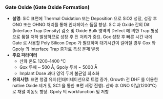 ### Gate Oxide (Gate Oxide Formation)

- **설명**: SiC 표면에 Thermal Oxidation 또는 Deposition 으로 SiO2 성장, 성장 후 ONO 또는 OHNO 처리를 통해 인터페이스 품질 향상. SiC 과 Oxide 간의 Dit (Interface Trap Density) 감소 및 Oxide Bulk 영역의 Defect 에 의한 Trap 형성으로 품질 저하 발생하므로 성장 후 전 처리가 중요. Gox 성장 후 빠른 시간 내에 Gate 로 사용할 Poly Silicon Depo 가 필요하며 대기시간이 길어질 경우 Gox 와 Gpoly 의 Interface Trap 증가로 특성 문제 발생
- **주요 파라미터**
	- 산화 온도 1200–1400 °C
	- Gox 두께 ~ 500 Å, Gpoly 두께 ~ 5000 Å
	- Implant Dose 과다 영역 두께 불균일 최소화
- **유의사항**: 표면 청결 유지(컨태미네이션으로 트랩 증가, Growth 전 DHF 를 이용한 native Oxide 제거 및 SC1 을 통한 표면 세정 진행). 산화 후 ONO 어닐(1200°C)로 채널 이동도 향상. Gpoly 의 workfunction 및 저항